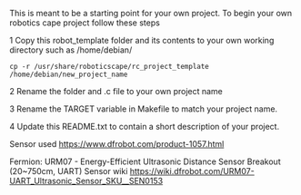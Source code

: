 This is meant to be a starting point for your own project. To begin your
own robotics cape project follow these steps


1	Copy this robot_template folder and its contents to your own working
	directory such as /home/debian/

	cp -r /usr/share/roboticscape/rc_project_template /home/debian/new_project_name

2	Rename the folder and .c file to your own project name

3	Rename the TARGET variable in Makefile to match your project name.

4	Update this README.txt to contain a short description of your project.

Sensor used https://www.dfrobot.com/product-1057.html

Fermion: URM07 - Energy-Efficient Ultrasonic Distance Sensor Breakout (20~750cm, UART)
Sensor wiki https://wiki.dfrobot.com/URM07-UART_Ultrasonic_Sensor_SKU__SEN0153
